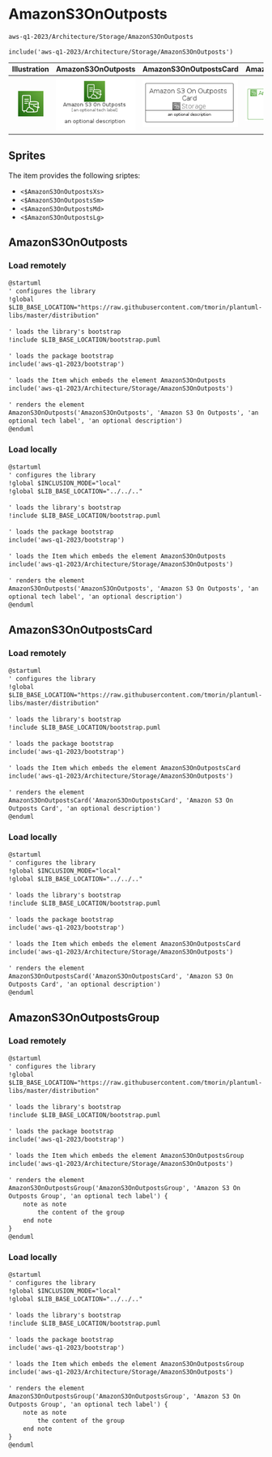 # AmazonS3OnOutposts


```text
aws-q1-2023/Architecture/Storage/AmazonS3OnOutposts
```

```text
include('aws-q1-2023/Architecture/Storage/AmazonS3OnOutposts')
```



| Illustration | AmazonS3OnOutposts | AmazonS3OnOutpostsCard | AmazonS3OnOutpostsGroup |
| :---: | :---: | :---: | :---: |
| ![illustration for Illustration](../../../aws-q1-2023/Architecture/Storage/AmazonS3OnOutposts.png) | ![illustration for AmazonS3OnOutposts](../../../aws-q1-2023/Architecture/Storage/AmazonS3OnOutposts.Local.png) | ![illustration for AmazonS3OnOutpostsCard](../../../aws-q1-2023/Architecture/Storage/AmazonS3OnOutpostsCard.Local.png) | ![illustration for AmazonS3OnOutpostsGroup](../../../aws-q1-2023/Architecture/Storage/AmazonS3OnOutpostsGroup.Local.png) |



## Sprites
The item provides the following sriptes:

- `<$AmazonS3OnOutpostsXs>`
- `<$AmazonS3OnOutpostsSm>`
- `<$AmazonS3OnOutpostsMd>`
- `<$AmazonS3OnOutpostsLg>`





## AmazonS3OnOutposts

### Load remotely
```plantuml
@startuml
' configures the library
!global $LIB_BASE_LOCATION="https://raw.githubusercontent.com/tmorin/plantuml-libs/master/distribution"

' loads the library's bootstrap
!include $LIB_BASE_LOCATION/bootstrap.puml

' loads the package bootstrap
include('aws-q1-2023/bootstrap')

' loads the Item which embeds the element AmazonS3OnOutposts
include('aws-q1-2023/Architecture/Storage/AmazonS3OnOutposts')

' renders the element
AmazonS3OnOutposts('AmazonS3OnOutposts', 'Amazon S3 On Outposts', 'an optional tech label', 'an optional description')
@enduml
```

### Load locally
```plantuml
@startuml
' configures the library
!global $INCLUSION_MODE="local"
!global $LIB_BASE_LOCATION="../../.."

' loads the library's bootstrap
!include $LIB_BASE_LOCATION/bootstrap.puml

' loads the package bootstrap
include('aws-q1-2023/bootstrap')

' loads the Item which embeds the element AmazonS3OnOutposts
include('aws-q1-2023/Architecture/Storage/AmazonS3OnOutposts')

' renders the element
AmazonS3OnOutposts('AmazonS3OnOutposts', 'Amazon S3 On Outposts', 'an optional tech label', 'an optional description')
@enduml
```

## AmazonS3OnOutpostsCard

### Load remotely
```plantuml
@startuml
' configures the library
!global $LIB_BASE_LOCATION="https://raw.githubusercontent.com/tmorin/plantuml-libs/master/distribution"

' loads the library's bootstrap
!include $LIB_BASE_LOCATION/bootstrap.puml

' loads the package bootstrap
include('aws-q1-2023/bootstrap')

' loads the Item which embeds the element AmazonS3OnOutpostsCard
include('aws-q1-2023/Architecture/Storage/AmazonS3OnOutposts')

' renders the element
AmazonS3OnOutpostsCard('AmazonS3OnOutpostsCard', 'Amazon S3 On Outposts Card', 'an optional description')
@enduml
```

### Load locally
```plantuml
@startuml
' configures the library
!global $INCLUSION_MODE="local"
!global $LIB_BASE_LOCATION="../../.."

' loads the library's bootstrap
!include $LIB_BASE_LOCATION/bootstrap.puml

' loads the package bootstrap
include('aws-q1-2023/bootstrap')

' loads the Item which embeds the element AmazonS3OnOutpostsCard
include('aws-q1-2023/Architecture/Storage/AmazonS3OnOutposts')

' renders the element
AmazonS3OnOutpostsCard('AmazonS3OnOutpostsCard', 'Amazon S3 On Outposts Card', 'an optional description')
@enduml
```

## AmazonS3OnOutpostsGroup

### Load remotely
```plantuml
@startuml
' configures the library
!global $LIB_BASE_LOCATION="https://raw.githubusercontent.com/tmorin/plantuml-libs/master/distribution"

' loads the library's bootstrap
!include $LIB_BASE_LOCATION/bootstrap.puml

' loads the package bootstrap
include('aws-q1-2023/bootstrap')

' loads the Item which embeds the element AmazonS3OnOutpostsGroup
include('aws-q1-2023/Architecture/Storage/AmazonS3OnOutposts')

' renders the element
AmazonS3OnOutpostsGroup('AmazonS3OnOutpostsGroup', 'Amazon S3 On Outposts Group', 'an optional tech label') {
    note as note
        the content of the group
    end note
}
@enduml
```

### Load locally
```plantuml
@startuml
' configures the library
!global $INCLUSION_MODE="local"
!global $LIB_BASE_LOCATION="../../.."

' loads the library's bootstrap
!include $LIB_BASE_LOCATION/bootstrap.puml

' loads the package bootstrap
include('aws-q1-2023/bootstrap')

' loads the Item which embeds the element AmazonS3OnOutpostsGroup
include('aws-q1-2023/Architecture/Storage/AmazonS3OnOutposts')

' renders the element
AmazonS3OnOutpostsGroup('AmazonS3OnOutpostsGroup', 'Amazon S3 On Outposts Group', 'an optional tech label') {
    note as note
        the content of the group
    end note
}
@enduml
```

